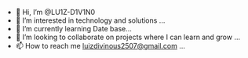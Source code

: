 - 👋 Hi, I’m @LU1Z-D1V1N0
- 👀 I’m interested in technology and solutions ...
- 🌱 I’m currently learning Date base...
- 💞️ I’m looking to collaborate on projects where I can learn and grow ...
- 📫 How to reach me luizdivinous2507@gmail.com ...

<!---
LU1Z-D1V1N0/LU1Z-D1V1N0 is a ✨ special ✨ repository because its `README.md` (this file) appears on your GitHub profile.
You can click the Preview link to take a look at your changes.
--->
